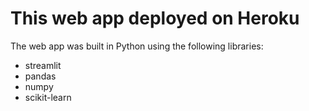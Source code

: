 # This web app deployed on Heroku

The web app was built in Python using the following libraries:
* streamlit
* pandas
* numpy
* scikit-learn

